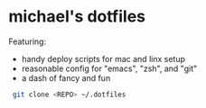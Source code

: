 # michael's dotfiles

Featuring:
 - handy deploy scripts for mac and linx setup
 - reasonable config for "emacs", "zsh", and "git"
 - a dash of fancy and fun

```sh
 git clone <REPO> ~/.dotfiles
```
